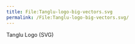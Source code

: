 ```yaml
---
title: File:Tanglu-logo-big-vectors.svg
permalink: /File:Tanglu-logo-big-vectors.svg/
---
```


Tanglu Logo (SVG)